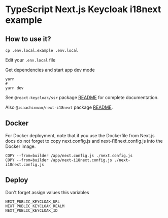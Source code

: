 # TypeScript Next.js Keycloak i18next example


## How to use it?

```
cp .env.local.example .env.local
```
Edit your `.env.local` file

Get dependencies and start app dev mode
```
yarn
#
yarn dev
```

See `@react-keycloak/ssr` package [README](https://github.com/react-keycloak/react-keycloak/blob/master/packages/ssr/README.md) for complete documentation.


Also `@isaachinman/next-i18next` package [README](https://github.com/isaachinman/next-i18next/blob/master/README.md).

## Docker
For Docker deployment, note that if you use the Dockerfile from Next.js docs do not forget to copy next.config.js and next-i18next.config.js into the Docker image.
```
COPY --from=builder /app/next.config.js ./next.config.js
COPY --from=builder /app/next-i18next.config.js ./next-i18next.config.js
```
## Deploy

Don't forget assign values this variables
```
NEXT_PUBLIC_KEYCLOAK_URL
NEXT_PUBLIC_KEYCLOAK_REALM
NEXT_PUBLIC_KEYCLOAK_ID
```
